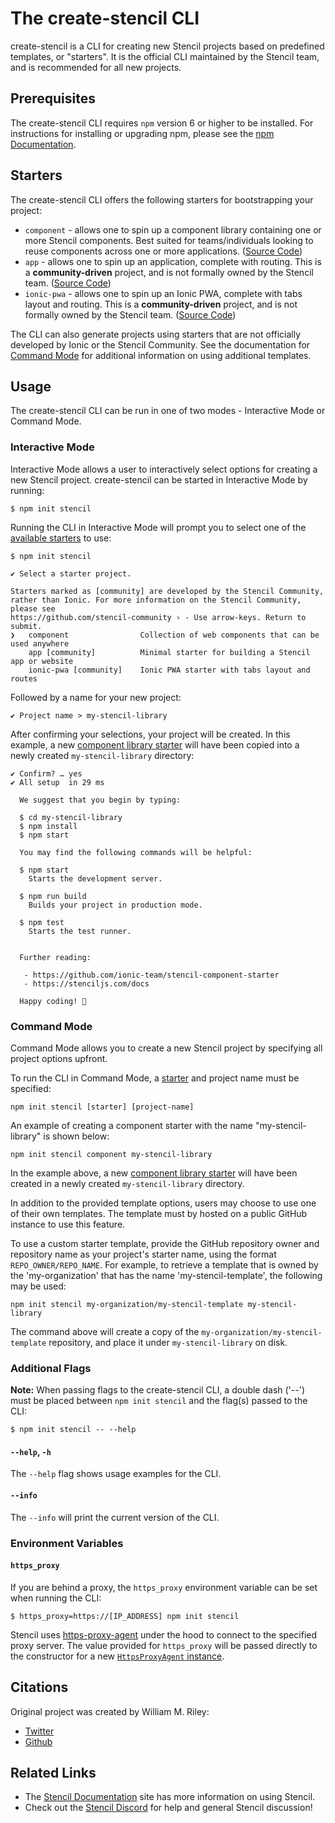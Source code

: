 # The create-stencil CLI

create-stencil is a CLI for creating new Stencil projects based on predefined templates, or "starters".
It is the official CLI maintained by the Stencil team, and is recommended for all new projects.

## Prerequisites

The create-stencil CLI requires `npm` version 6 or higher to be installed.
For instructions for installing or upgrading npm, please see the [npm Documentation](https://docs.npmjs.com/downloading-and-installing-node-js-and-npm). 

## Starters

The create-stencil CLI offers the following starters for bootstrapping your project:

- `component` - allows one to spin up a component library containing one or more Stencil components. Best suited for
teams/individuals looking to reuse components across one or more applications. ([Source Code](https://github.com/ionic-team/stencil-component-starter))
- `app` - allows one to spin up an application, complete with routing. This is a **community-driven** project,
and is not formally owned by the Stencil team. ([Source Code](https://github.com/stencil-community/stencil-app-starter))
- `ionic-pwa` - allows one to spin up an Ionic PWA, complete with tabs layout and routing. This is a **community-driven** project,
and is not formally owned by the Stencil team. ([Source Code](https://github.com/stencil-community/stencil-ionic-starter))

The CLI can also generate projects using starters that are not officially developed by Ionic or the Stencil Community.
See the documentation for [Command Mode](#command-mode) for additional information on using additional templates.

## Usage

The create-stencil CLI can be run in one of two modes - Interactive Mode or Command Mode.

### Interactive Mode

Interactive Mode allows a user to interactively select options for creating a new Stencil project.
create-stencil can be started in Interactive Mode by running:
```console
$ npm init stencil
```

Running the CLI in Interactive Mode will prompt you to select one of the [available starters](#starters) to use:
```console
$ npm init stencil

✔ Select a starter project.

Starters marked as [community] are developed by the Stencil Community,
rather than Ionic. For more information on the Stencil Community, please see
https://github.com/stencil-community › - Use arrow-keys. Return to submit.
❯   component                Collection of web components that can be used anywhere
    app [community]          Minimal starter for building a Stencil app or website
    ionic-pwa [community]    Ionic PWA starter with tabs layout and routes
```

Followed by a name for your new project:
```console
✔ Project name > my-stencil-library
```

After confirming your selections, your project will be created.
In this example, a new [component library starter](#starters) will have been copied into a newly created `my-stencil-library` directory:
```console
✔ Confirm? … yes
✔ All setup  in 29 ms

  We suggest that you begin by typing:

  $ cd my-stencil-library
  $ npm install
  $ npm start

  You may find the following commands will be helpful:

  $ npm start
    Starts the development server.

  $ npm run build
    Builds your project in production mode.

  $ npm test
    Starts the test runner.


  Further reading:

   - https://github.com/ionic-team/stencil-component-starter
   - https://stenciljs.com/docs

  Happy coding! 🎈
```

### Command Mode

Command Mode allows you to create a new Stencil project by specifying all project options upfront.

To run the CLI in Command Mode, a [starter](#starters) and project name must be specified:
```
npm init stencil [starter] [project-name]
```

An example of creating a component starter with the name "my-stencil-library" is shown below:
```
npm init stencil component my-stencil-library
```
In the example above, a new [component library starter](#starters) will have been created in a newly created `my-stencil-library` directory.

In addition to the provided template options, users may choose to use one of their own templates.
The template must by hosted on a public GitHub instance to use this feature.

To use a custom starter template, provide the GitHub repository owner and repository name as your project's starter name, using the format `REPO_OWNER/REPO_NAME`.
For example, to retrieve a template that is owned by the 'my-organization' that has the name 'my-stencil-template', the following may be used:
```
npm init stencil my-organization/my-stencil-template my-stencil-library
```
The command above will create a copy of the `my-organization/my-stencil-template` repository, and place it under `my-stencil-library` on disk.

### Additional Flags

**Note:** When passing flags to the create-stencil CLI, a double dash ('--') must be placed between `npm init stencil`
and the flag(s) passed to the CLI:
```console
$ npm init stencil -- --help
```

#### `--help`, `-h`

The `--help` flag shows usage examples for the CLI.

#### `--info`

The `--info` will print the current version of the CLI.

### Environment Variables

#### `https_proxy`

If you are behind a proxy, the `https_proxy` environment variable can be set when running the CLI:
```console
$ https_proxy=https://[IP_ADDRESS] npm init stencil
```

Stencil uses [https-proxy-agent](https://github.com/TooTallNate/proxy-agents/tree/main/packages/https-proxy-agent)
under the hood to connect to the specified proxy server.
The value provided for `https_proxy` will be passed directly to the constructor for a new
[`HttpsProxyAgent` instance](https://github.com/TooTallNate/proxy-agents/tree/main/packages/https-proxy-agent#api).

## Citations

Original project was created by William M. Riley:
* [Twitter](https://twitter.com/splitinfinities)
* [Github](https://github.com/splitinfinities)

## Related Links

* The [Stencil Documentation](https://stenciljs.com/) site has more information on using Stencil.
* Check out the [Stencil Discord](https://chat.stenciljs.com/) for help and general Stencil discussion!
